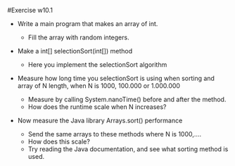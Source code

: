 #Exercise w10.1
- Write a main program that makes an array of int. 
  - Fill the array with random integers.
  
- Make a int[] selectionSort(int[]) method 
  - Here you implement the selectionSort algorithm
- Measure how long time you selectionSort is using when sorting and array of N length, when N is 1000, 100.000 or 1.000.000 
  - Measure by calling System.nanoTime() before and after the method.
  - How does the runtime scale when N increases?
- Now measure the Java library Arrays.sort() performance
  - Send the same arrays to these methods where N is 1000,....
  - How does this scale?
  - Try reading the Java documentation, and see what sorting method is used.